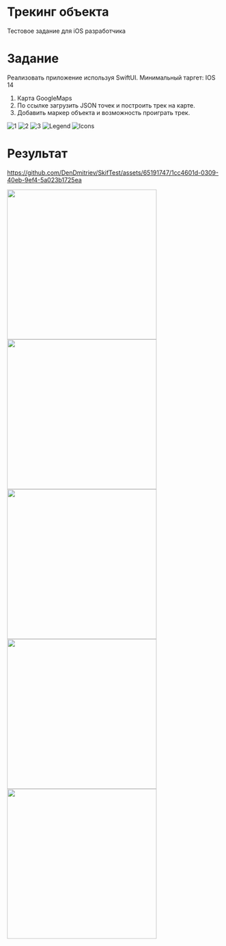# Трекинг объекта
Тестовое задание для iOS разработчика

# Задание
Реализовать приложение используя SwiftUI. Минимальный таргет: IOS 14

1. Карта GoogleMaps
2. По ссылке загрузить JSON точек и построить трек на карте.
3. Добавить маркер объекта и возможность проиграть трек.

![1](https://github.com/DenDmitriev/SkifTest/assets/65191747/3c63d0cd-98a0-4a6c-a153-e8eaa1eaef73)
![2](https://github.com/DenDmitriev/SkifTest/assets/65191747/505e1ebe-5738-4585-9980-24a30b1ffa43)
![3](https://github.com/DenDmitriev/SkifTest/assets/65191747/a6b2b05d-29a2-4d43-a593-2402c4a7d195)
![Legend](https://github.com/DenDmitriev/SkifTest/assets/65191747/33dd9f7d-dd86-431d-ae5c-c5ec78d1546d)
![Icons](https://github.com/DenDmitriev/SkifTest/assets/65191747/920a7b2d-938e-4a38-8786-5a68fdf33fe7)


# Результат

https://github.com/DenDmitriev/SkifTest/assets/65191747/1cc4601d-0309-40eb-9ef4-5a023b1725ea

<img src="https://github.com/DenDmitriev/SkifTest/assets/65191747/40ffc2ae-d8c9-4aff-8015-b805ae989669" width="350">
<img src="https://github.com/DenDmitriev/SkifTest/assets/65191747/37165ce3-9c14-48b2-b8e8-3273862e0a70" width="350">
<img src="https://github.com/DenDmitriev/SkifTest/assets/65191747/04c10fdc-e669-4bd7-b465-4004c6b14dd7" width="350">
<img src="https://github.com/DenDmitriev/SkifTest/assets/65191747/e3af4942-7ae9-42ea-bbcc-aa8da6bcd7b4" width="350">
<img src="https://github.com/DenDmitriev/SkifTest/assets/65191747/e995c2d8-21e0-4e5b-908c-bc1d4c7685e4" width="350">



